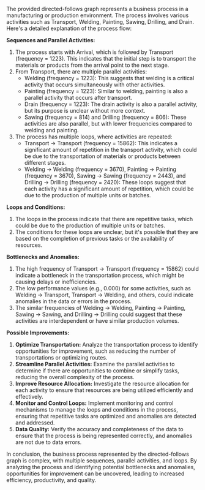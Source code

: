 The provided directed-follows graph represents a business process in a manufacturing or production environment. The process involves various activities such as Transport, Welding, Painting, Sawing, Drilling, and Drain. Here's a detailed explanation of the process flow:

**Sequences and Parallel Activities:**

1. The process starts with Arrival, which is followed by Transport (frequency = 1223). This indicates that the initial step is to transport the materials or products from the arrival point to the next stage.
2. From Transport, there are multiple parallel activities:
	* Welding (frequency = 1223): This suggests that welding is a critical activity that occurs simultaneously with other activities.
	* Painting (frequency = 1223): Similar to welding, painting is also a parallel activity that occurs after transport.
	* Drain (frequency = 1223): The drain activity is also a parallel activity, but its purpose is unclear without more context.
	* Sawing (frequency = 814) and Drilling (frequency = 806): These activities are also parallel, but with lower frequencies compared to welding and painting.
3. The process has multiple loops, where activities are repeated:
	* Transport -> Transport (frequency = 15862): This indicates a significant amount of repetition in the transport activity, which could be due to the transportation of materials or products between different stages.
	* Welding -> Welding (frequency = 3670), Painting -> Painting (frequency = 3670), Sawing -> Sawing (frequency = 2443), and Drilling -> Drilling (frequency = 2420): These loops suggest that each activity has a significant amount of repetition, which could be due to the production of multiple units or batches.

**Loops and Conditions:**

1. The loops in the process indicate that there are repetitive tasks, which could be due to the production of multiple units or batches.
2. The conditions for these loops are unclear, but it's possible that they are based on the completion of previous tasks or the availability of resources.

**Bottlenecks and Anomalies:**

1. The high frequency of Transport -> Transport (frequency = 15862) could indicate a bottleneck in the transportation process, which might be causing delays or inefficiencies.
2. The low performance values (e.g., 0.000) for some activities, such as Welding -> Transport, Transport -> Welding, and others, could indicate anomalies in the data or errors in the process.
3. The similar frequencies of Welding -> Welding, Painting -> Painting, Sawing -> Sawing, and Drilling -> Drilling could suggest that these activities are interdependent or have similar production volumes.

**Possible Improvements:**

1. **Optimize Transportation:** Analyze the transportation process to identify opportunities for improvement, such as reducing the number of transportations or optimizing routes.
2. **Streamline Parallel Activities:** Examine the parallel activities to determine if there are opportunities to combine or simplify tasks, reducing the overall complexity of the process.
3. **Improve Resource Allocation:** Investigate the resource allocation for each activity to ensure that resources are being utilized efficiently and effectively.
4. **Monitor and Control Loops:** Implement monitoring and control mechanisms to manage the loops and conditions in the process, ensuring that repetitive tasks are optimized and anomalies are detected and addressed.
5. **Data Quality:** Verify the accuracy and completeness of the data to ensure that the process is being represented correctly, and anomalies are not due to data errors.

In conclusion, the business process represented by the directed-follows graph is complex, with multiple sequences, parallel activities, and loops. By analyzing the process and identifying potential bottlenecks and anomalies, opportunities for improvement can be uncovered, leading to increased efficiency, productivity, and quality.